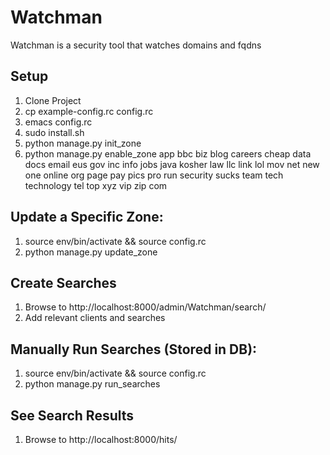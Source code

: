 # Watchman

Watchman is a security tool that watches domains and fqdns

## Setup

1. Clone Project
2. cp example-config.rc config.rc
3. emacs config.rc
4. sudo install.sh
5. python manage.py init_zone 
6. python manage.py enable_zone app bbc biz blog careers cheap data docs email eus gov inc info jobs java kosher law llc link lol mov net new one online org page pay  pics pro run security sucks team tech technology tel top xyz vip zip com



## Update a Specific Zone:
1. source env/bin/activate && source config.rc
2. python manage.py update_zone <zonename>

## Create Searches
1. Browse to http://localhost:8000/admin/Watchman/search/
2. Add relevant clients and searches
 
## Manually Run Searches (Stored in DB):
1. source env/bin/activate && source config.rc
2. python manage.py run_searches 

## See Search Results
1. Browse to http://localhost:8000/hits/

